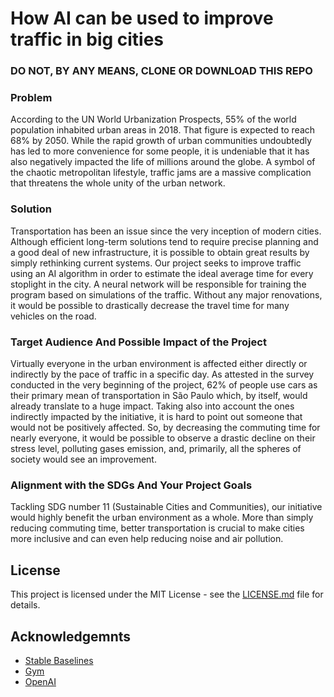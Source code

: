 # How AI can be used to improve traffic in big cities

### DO NOT, BY ANY MEANS, CLONE OR DOWNLOAD THIS REPO

### Problem
According to the UN World Urbanization Prospects, 55% of the world population inhabited urban areas in 2018. That figure is expected to reach 68% by 2050. While the rapid growth of urban communities undoubtedly has led to more convenience for some people, it is undeniable that it has also negatively impacted the life of millions around the globe. A symbol of the chaotic metropolitan lifestyle, traffic jams are a massive complication that threatens the whole unity of the urban network.

### Solution
Transportation has been an issue since the very inception of modern cities. Although efficient long-term solutions tend to require precise planning and a good deal of new infrastructure, it is possible to obtain great results by simply rethinking current systems. Our project seeks to improve traffic using an AI algorithm in order to estimate the ideal average time for every stoplight in the city. A neural network will be responsible for training the program based on simulations of the traffic. Without any major renovations, it would be possible to drastically decrease the travel time for many vehicles on the road.

### Target Audience And Possible Impact of the Project
Virtually everyone in the urban environment is affected either directly or indirectly by the pace of traffic in a specific day. As attested in the survey conducted in the very beginning of the project, 62% of people use cars as their primary mean of transportation in São Paulo which, by itself, would already translate to a huge impact. Taking also into account the ones indirectly impacted by the initiative, it is hard to point out someone that would not be positively affected. So, by decreasing the commuting time for nearly everyone, it would be possible to observe a drastic decline on their stress level, polluting gases emission, and, primarily, all the spheres of society would see an improvement.

### Alignment with the SDGs And Your Project Goals
Tackling SDG number 11 (Sustainable Cities and Communities), our initiative would highly benefit the urban environment as a whole. More than simply reducing commuting time, better transportation is crucial to make cities more inclusive and can even help reducing noise and air pollution.

## License
This project is licensed under the MIT License - see the [LICENSE.md](https://github.com/robozatiTemp/steam-3f-06/blob/master/LICENSE.md) file for details.

## Acknowledgemnts
- [Stable Baselines](https://github.com/hill-a/stable-baselines)
- [Gym](https://github.com/openai/gym)
- [OpenAI](https://openai.com/)
